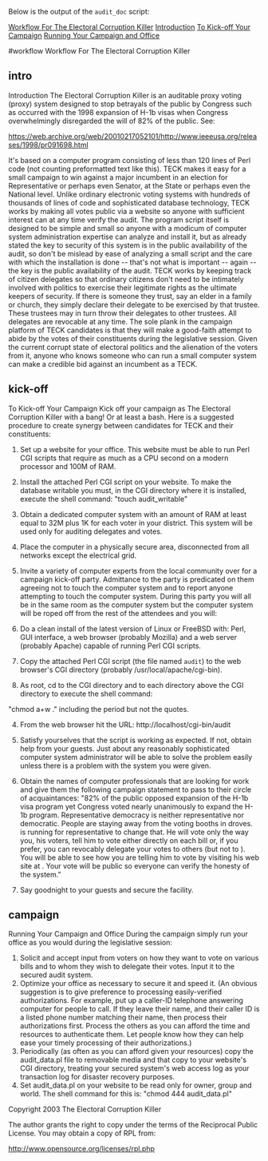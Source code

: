 Below is the output of the `audit_doc` script:

[Workflow For The Electoral Corruption Killer](#workflow)
[Introduction](#intro)
[To Kick-off Your Campaign](#kick-off)
[Running Your Campaign and Office](#campaign)

#workflow
Workflow For The Electoral Corruption Killer
## intro
Introduction
The Electoral Corruption Killer is an auditable proxy voting (proxy) system designed to stop betrayals of the public by Congress such as occurred with the 1998 expansion of H-1b visas when Congress overwhelmingly disregarded the will of 82% of the public. See:

https://web.archive.org/web/20010217052101/http://www.ieeeusa.org/releases/1998/pr091698.html

It's based on a computer program consisting of less than 120 lines of Perl code (not counting preformatted text like this). TECK makes it easy for a small campaign to win against a major incumbent in an election for Representative or perhaps even Senator, at the State or perhaps even the National level. Unlike ordinary electronic voting systems with hundreds of thousands of lines of code and sophisticated database technology, TECK works by making all votes public via a website so anyone with sufficient interest can at any time verify the audit. The program script itself is designed to be simple and small so anyone with a modicum of computer system administration expertise can analyze and install it, but as already stated the key to security of this system is in the public availability of the audit, so don't be mislead by ease of analyzing a small script and the care with which the installation is done -- that's not what is important -- again -- the key is the public availability of the audit. TECK works by keeping track of citizen delegates so that ordinary citizens don't need to be intimately involved with politics to exercise their legitimate rights as the ultimate keepers of security. If there is someone they trust, say an elder in a family or church, they simply declare their delegate to be exercised by that trustee. These trustees may in turn throw their delegates to other trustees. All delegates are revocable at any time. The sole plank in the campaign platform of TECK candidates is that they will make a good-faith attempt to abide by the votes of their constituents during the legislative session. Given the current corrupt state of electoral politics and the alienation of the voters from it, anyone who knows someone who can run a small computer system can make a credible bid against an incumbent as a TECK.

## kick-off
To Kick-off Your Campaign
Kick off your campaign as The Electoral Corruption Killer with a bang! Or at least a bash. Here is a suggested procedure to create synergy between candidates for TECK and their constituents:

1. Set up a website for your office. This website must be able to run Perl CGI scripts that require as much as a CPU second on a modern processor and 100M of RAM.
2. Install the attached Perl CGI script on your website. To make the database writable you must, in the CGI directory where it is installed, execute the shell command: "touch audit_writable"
3. Obtain a dedicated computer system with an amount of RAM at least equal to 32M plus 1K for each voter in your district. This system will be used only for auditing delegates and votes.
4. Place the computer in a physically secure area, disconnected from all networks except the electrical grid.
5. Invite a variety of computer experts from the local community over for a campaign kick-off party. Admittance to the party is predicated on them agreeing not to touch the computer system and to report anyone attempting to touch the computer system. During this party you will all be in the same room as the computer system but the computer system will be roped off from the rest of the attendees and you will:
 1. Do a clean install of the latest version of Linux or FreeBSD with:
Perl, GUI interface, a web browser (probably Mozilla) and a web server (probably Apache) capable of running Perl CGI scripts.

 2. Copy the attached Perl CGI script (the file named `audit`) to the web browser's CGI directory (probably /usr/local/apache/cgi-bin).
 3. As root, cd to the CGI directory and to each directory above the CGI directory to execute the shell command:

"chmod a+w ." including the period but not the quotes.

 4. From the web browser hit the URL: http://localhost/cgi-bin/audit
 5. Satisfy yourselves that the script is working as expected. If not, obtain help from your guests. Just about any reasonably sophisticated computer system administrator will be able to solve the problem easily unless there is a problem with the system you were given.
 6. Obtain the names of computer professionals that are looking for work and give them the following campaign statement to pass to their circle of acquaintances:
"82% of the public opposed expansion of the H-1b visa program yet Congress voted nearly unanimously to expand the H-1b program. Representative democracy is neither representative nor democratic. People are staying away from the voting booths in droves. <Your name> is running for representative to change that. He will vote only the way you, his voters, tell him to vote either directly on each bill or, if you prefer, you can revocably delegate your votes to others (but not to <your name>). You will be able to see how you are telling him to vote by visiting his web site at <URL>. Your vote will be public so everyone can verify the honesty of the system."

 7. Say goodnight to your guests and secure the facility.

## campaign
Running Your Campaign and Office
During the campaign simply run your office as you would during the legislative session:

1. Solicit and accept input from voters on how they want to vote on various bills and to whom they wish to delegate their votes. Input it to the secured audit system.
2. Optimize your office as necessary to secure it and speed it. (An obvious suggestion is to give preference to processing easily-verified authorizations. For example, put up a caller-ID telephone answering computer for people to call. If they leave their name, and their caller ID is a listed phone number matching their name, then process their authorizations first. Process the others as you can afford the time and resources to authenticate them. Let people know how they can help ease your timely processing of their authorizations.)
3. Periodically (as often as you can afford given your resources) copy the audit_data.pl file to removable media and that copy to your website's CGI directory, treating your secured system's web access log as your transaction log for disaster recovery purposes.
4. Set audit_data.pl on your website to be read only for owner, group and world. The shell command for this is:
"chmod 444 audit_data.pl"

Copyright 2003 The Electoral Corruption Killer

The author grants the right to copy under the terms of the Reciprocal Public License. You may obtain a copy of RPL from:

http://www.opensource.org/licenses/rpl.php
